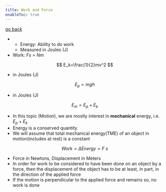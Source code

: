 ```yaml
---
title: Work and Force
enableToc: true
---
```


[go back](Physics/Physics.md)

- -   Energy: Ability to do work
    -   Measured in Joules (J)
-   Work: $Fs$ = $Nm$

$$ E_k=\frac{1}{2}mv^2 $$

-   in Joules (J)

$$ E_p=mgh $$

-   in Joules (J)

$$ E_m=E_p+E_k $$

-   In this topic (Motion), we are mostly interest in ********************mechanical******************** energy, i.e. $E_p+E_k$
-   Energy is a conserved quantity
-   We will assume that total mechanical energy(TME) of an object in motion(includes at rest) is a constant

$$ Work=\Delta Energy=F\ s $$

-   Force in Newtons, Displacement in Meters
-   In order for work to be considered to have been done on an object by a force, then the displacement of the object has to be at least, in part, in the direction of the applied force
-   If the motion is perpendicular to the applied force and remains so, no work is done